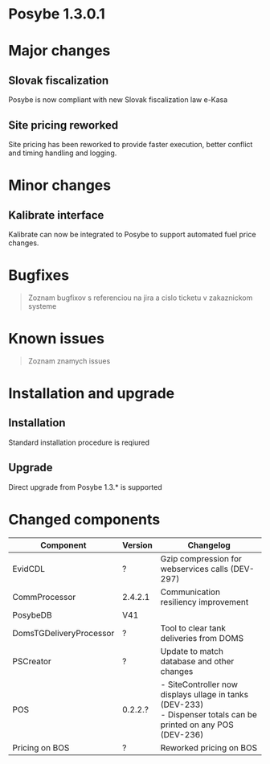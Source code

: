 # Posybe 1.3.0.1

# Major changes

## Slovak fiscalization
Posybe is now compliant with new Slovak fiscalization law e-Kasa

## Site pricing reworked
Site pricing has been reworked to provide faster execution, better conflict and timing handling and logging.

# Minor changes

## Kalibrate interface
Kalibrate can now be integrated to Posybe to support automated fuel price changes.

# Bugfixes
> Zoznam bugfixov s referenciou na jira a cislo ticketu v zakaznickom systeme

# Known issues
> Zoznam znamych issues

# Installation and upgrade
## Installation
Standard installation procedure is reqiured

## Upgrade
Direct upgrade from Posybe 1.3.* is supported

# Changed components
|Component|Version|Changelog|
|---|---|---|
|EvidCDL|?|Gzip compression for webservices calls (DEV-297)|
|CommProcessor|2.4.2.1|Communication resiliency improvement|
|PosybeDB|V41| |
|DomsTGDeliveryProcessor|?|Tool to clear tank deliveries from DOMS|
|PSCreator|?|Update to match database and other changes|
|POS|0.2.2.?|- SiteController now displays ullage in tanks (DEV-233)<br>- Dispenser totals can be printed on any POS (DEV-236)|
|Pricing on BOS|?|Reworked pricing on BOS|
